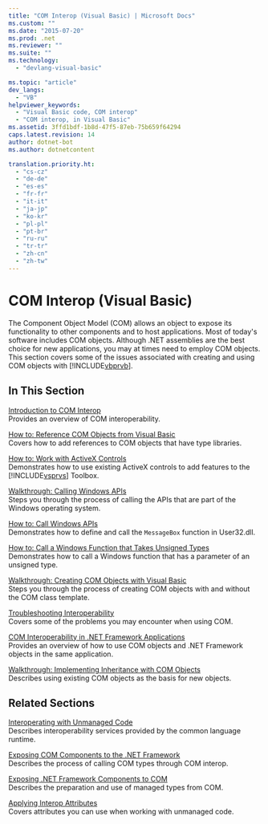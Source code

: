 ```yaml
---
title: "COM Interop (Visual Basic) | Microsoft Docs"
ms.custom: ""
ms.date: "2015-07-20"
ms.prod: .net
ms.reviewer: ""
ms.suite: ""
ms.technology: 
  - "devlang-visual-basic"

ms.topic: "article"
dev_langs: 
  - "VB"
helpviewer_keywords: 
  - "Visual Basic code, COM interop"
  - "COM interop, in Visual Basic"
ms.assetid: 3ffd1bdf-1b8d-47f5-87eb-75b659f64294
caps.latest.revision: 14
author: dotnet-bot
ms.author: dotnetcontent

translation.priority.ht: 
  - "cs-cz"
  - "de-de"
  - "es-es"
  - "fr-fr"
  - "it-it"
  - "ja-jp"
  - "ko-kr"
  - "pl-pl"
  - "pt-br"
  - "ru-ru"
  - "tr-tr"
  - "zh-cn"
  - "zh-tw"
---
```

# COM Interop (Visual Basic)
The Component Object Model (COM) allows an object to expose its functionality to other components and to host applications. Most of today's software includes COM objects. Although .NET assemblies are the best choice for new applications, you may at times need to employ COM objects. This section covers some of the issues associated with creating and using COM objects with [!INCLUDE[vbprvb](../../../csharp/programming-guide/concepts/linq/includes/vbprvb_md.md)].  
  
## In This Section  
 [Introduction to COM Interop](../../../visual-basic/programming-guide/com-interop/introduction-to-com-interop.md)  
 Provides an overview of COM interoperability.  
  
 [How to: Reference COM Objects from Visual Basic](../../../visual-basic/programming-guide/com-interop/how-to-reference-com-objects.md)  
 Covers how to add references to COM objects that have type libraries.  
  
 [How to: Work with ActiveX Controls](../../../visual-basic/programming-guide/com-interop/how-to-work-with-activex-controls.md)  
 Demonstrates how to use existing ActiveX controls to add features to the [!INCLUDE[vsprvs](~/includes/vsprvs-md.md)] Toolbox.  
  
 [Walkthrough: Calling Windows APIs](../../../visual-basic/programming-guide/com-interop/walkthrough-calling-windows-apis.md)  
 Steps you through the process of calling the APIs that are part of the Windows operating system.  
  
 [How to: Call Windows APIs](../../../visual-basic/programming-guide/com-interop/how-to-call-windows-apis.md)  
 Demonstrates how to define and call the `MessageBox` function in User32.dll.  
  
 [How to: Call a Windows Function that Takes Unsigned Types](../../../visual-basic/programming-guide/com-interop/how-to-call-a-windows-function-that-takes-unsigned-types.md)  
 Demonstrates how to call a Windows function that has a parameter of an unsigned type.  
  
 [Walkthrough: Creating COM Objects with Visual Basic](../../../visual-basic/programming-guide/com-interop/walkthrough-creating-com-objects.md)  
 Steps you through the process of creating COM objects with and without the COM class template.  
  
 [Troubleshooting Interoperability](../../../visual-basic/programming-guide/com-interop/troubleshooting-interoperability.md)  
 Covers some of the problems you may encounter when using COM.  
  
 [COM Interoperability in .NET Framework Applications](../../../visual-basic/programming-guide/com-interop/com-interoperability-in-net-framework-applications.md)  
 Provides an overview of how to use COM objects and .NET Framework objects in the same application.  
  
 [Walkthrough: Implementing Inheritance with COM Objects](../../../visual-basic/programming-guide/com-interop/walkthrough-implementing-inheritance-with-com-objects.md)  
 Describes using existing COM objects as the basis for new objects.  
  
## Related Sections  
 [Interoperating with Unmanaged Code](https://msdn.microsoft.com/library/sd10k43k)  
 Describes interoperability services provided by the common language runtime.  
  
 [Exposing COM Components to the .NET Framework](http://msdn.microsoft.com/library/e78b14f1-e487-43cd-9c6d-1a07483f1730)  
 Describes the process of calling COM types through COM interop.  
  
 [Exposing .NET Framework Components to COM](http://msdn.microsoft.com/library/e42a65f7-1e61-411f-b09a-aca1bbce24c6)  
 Describes the preparation and use of managed types from COM.  
  
 [Applying Interop Attributes](https://msdn.microsoft.com/library/d4w8x20h)  
 Covers attributes you can use when working with unmanaged code.